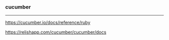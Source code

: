 
### cucumber
---

https://cucumber.io/docs/reference/ruby

https://relishapp.com/cucumber/cucumber/docs









